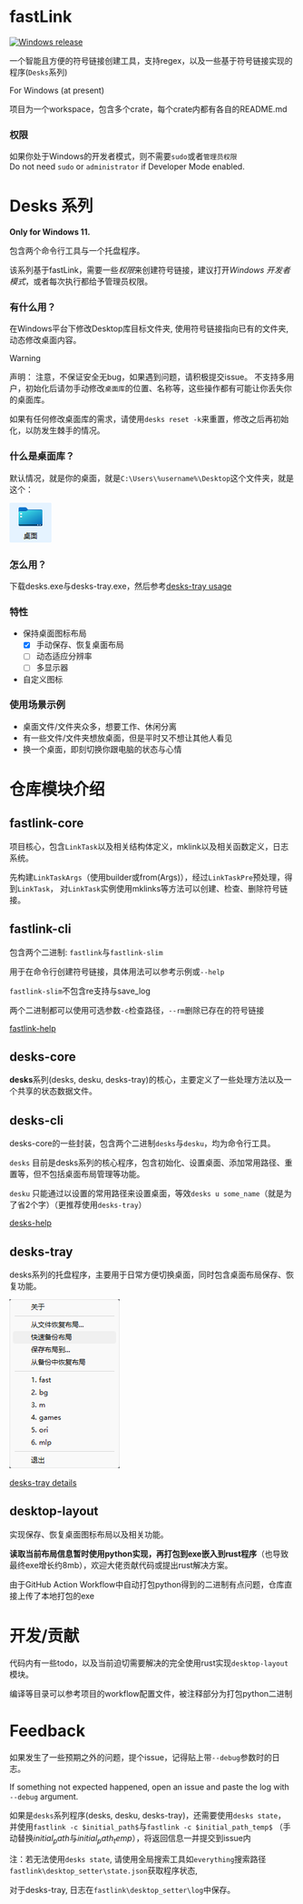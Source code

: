 # fastLink

[![Windows release](https://github.com/srsng/fastLink/actions/workflows/windows-release.yml/badge.svg)](https://github.com/srsng/fastLink/actions/workflows/windows-release.yml)

一个智能且方便的符号链接创建工具，支持regex，以及一些基于符号链接实现的程序(`Desks`系列)

For Windows (at present)

项目为一个workspace，包含多个crate，每个crate内都有各自的README.md

### 权限

如果你处于Windows的开发者模式，则不需要`sudo`或者`管理员权限`  
Do not need `sudo` or `administrator` if Developer Mode enabled.  

# Desks 系列

**Only for Windows 11.**

包含两个命令行工具与一个托盘程序。

该系列基于fastLink，需要一些*权限*来创建符号链接，建议打开*Windows 开发者模式*，或者每次执行都给予管理员权限。

### 有什么用？

在Windows平台下修改Desktop库目标文件夹, 使用符号链接指向已有的文件夹, 动态修改桌面内容。

> [!WARNING]
>
> 声明：
>     注意，不保证安全无bug，如果遇到问题，请积极提交issue。
>     不支持多用户，初始化后请勿手动修改`桌面库`的位置、名称等，这些操作都有可能让你丢失你的桌面库。
>
> 如果有任何修改桌面库的需求，请使用`desks reset -k`来重置，修改之后再初始化，以防发生棘手的情况。


### 什么是桌面库？

默认情况，就是你的桌面，就是`C:\Users\%username%\Desktop`这个文件夹，就是这个：

![desktop_icon_eg](image/README/desktop_icon_eg.png)


### 怎么用？

下载desks.exe与desks-tray.exe，然后参考[desks-tray usage](./desks-tray/README.md#usage)

### 特性

- 保持桌面图标布局
  - [x] 手动保存、恢复桌面布局
  - [ ] 动态适应分辨率
  - [ ] 多显示器
- 自定义图标

### 使用场景示例

- 桌面文件/文件夹众多，想要工作、休闲分离
- 有一些文件/文件夹想放桌面，但是平时又不想让其他人看见
- 换一个桌面，即刻切换你跟电脑的状态与心情

# 仓库模块介绍

## fastlink-core

项目核心，包含`LinkTask`以及相关结构体定义，mklink以及相关函数定义，日志系统。  

先构建`LinkTaskArgs`（使用builder或from(Args)），经过`LinkTaskPre`预处理，得到`LinkTask`，
对`LinkTask`实例使用mklinks等方法可以创建、检查、删除符号链接。

## fastlink-cli
包含两个二进制: `fastlink`与`fastlink-slim`

用于在命令行创建符号链接，具体用法可以参考示例或`--help`

`fastlink-slim`不包含re支持与save_log  

两个二进制都可以使用可选参数`-c`检查路径，`--rm`删除已存在的符号链接

[fastlink-help](./fastlink-cli/README.md#fastlink-help)

## desks-core

**desks**系列(desks, desku, desks-tray)的核心，主要定义了一些处理方法以及一个共享的状态数据文件。

## desks-cli
desks-core的一些封装，包含两个二进制`desks`与`desku`，均为命令行工具。

`desks` 目前是desks系列的核心程序，包含初始化、设置桌面、添加常用路径、重置等，但不包括桌面布局管理等功能。

`desku` 只能通过以设置的常用路径来设置桌面，等效`desks u some_name`（就是为了省2个字）（更推荐使用`desks-tray`）

[desks-help](./desks-cli/README.md#desks-help)

## desks-tray
desks系列的托盘程序，主要用于日常方便切换桌面，同时包含桌面布局保存、恢复功能。

![desks-tray-eg-img](./image/README/desks-tray-eg-img.png)

[desks-tray details](./desks-tray/README.md)

## desktop-layout

实现保存、恢复桌面图标布局以及相关功能。

**读取当前布局信息暂时使用python实现，再打包到exe嵌入到rust程序**（也导致最终exe增长约8mb），欢迎大佬贡献代码或提出rust解决方案。

由于GitHub Action Workflow中自动打包python得到的二进制有点问题，仓库直接上传了本地打包的exe

# 开发/贡献

代码内有一些todo，以及当前迫切需要解决的完全使用rust实现`desktop-layout`模块。

编译等目录可以参考项目的workflow配置文件，被注释部分为打包python二进制

# Feedback

如果发生了一些预期之外的问题，提个issue，记得贴上带`--debug`参数时的日志。

If something not expected happened, open an issue and paste the log with `--debug` argument.  


如果是`desks`系列程序(desks, desku, desks-tray)，还需要使用`desks state`， 并使用`fastlink -c $initial_path$`与`fastlink -c $initial_path_temp$`
（手动替换$initial_path$与$initial_path_temp$），将返回信息一并提交到issue内

注：若无法使用`desks state`, 请使用全局搜索工具如`everything`搜索路径`fastlink\desktop_setter\state.json`获取程序状态, 

对于desks-tray, 日志在`fastlink\desktop_setter\log`中保存。